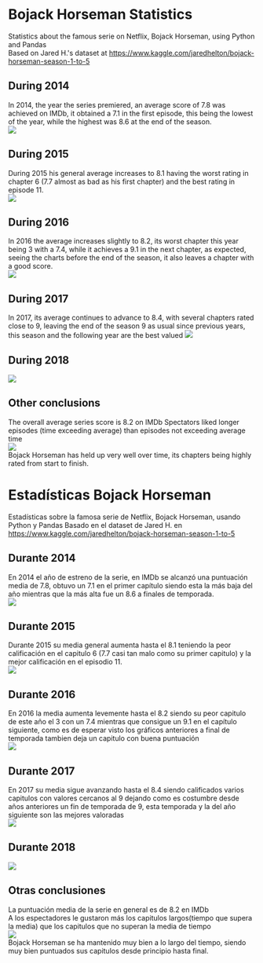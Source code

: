 # Bojack Horseman Statistics
Statistics about the famous serie on Netflix, Bojack Horseman, using Python and Pandas  
Based on Jared H.'s dataset at https://www.kaggle.com/jaredhelton/bojack-horseman-season-1-to-5
## During 2014  
In 2014, the year the series premiered, an average score of 7.8 was achieved on IMDb, it obtained a 7.1 in the first episode, this being the lowest of the year, while the highest was 8.6 at the end of the season.         
![](https://github.com/BeTheVal/Bojack_Horseman_Statistics/blob/master/rating_2014.png "")  
## During 2015
During 2015 his general average increases to 8.1 having the worst rating in chapter 6 (7.7 almost as bad as his first chapter) and the best rating in episode 11.  
![](https://github.com/BeTheVal/Bojack_Horseman_Statistics/blob/master/rating_2015.png "")  
## During 2016
In 2016 the average increases slightly to 8.2, its worst chapter this year being 3 with a 7.4, while it achieves a 9.1 in the next chapter, as expected, seeing the charts before the end of the season, it also leaves a chapter with a good score.  
![](https://github.com/BeTheVal/Bojack_Horseman_Statistics/blob/master/rating_2016.png "")  
## During 2017
In 2017, its average continues to advance to 8.4, with several chapters rated close to 9, leaving the end of the season 9 as usual since previous years, this season and the following year are the best valued
![](https://github.com/BeTheVal/Bojack_Horseman_Statistics/blob/master/rating_2017.png "")  
## During 2018
![](https://github.com/BeTheVal/Bojack_Horseman_Statistics/blob/master/rating_2018.png "")  
## Other conclusions  
The overall average series score is 8.2 on IMDb
Spectators liked longer episodes (time exceeding average) than episodes not exceeding average time   
![](https://github.com/BeTheVal/Bojack_Horseman_Statistics/blob/master/duration_rating.png "")    
Bojack Horseman has held up very well over time, its chapters being highly rated from start to finish.  

# Estadísticas Bojack Horseman
Estadísticas sobre la famosa serie de Netflix, Bojack Horseman, usando Python y Pandas
Basado en el dataset de Jared H. en https://www.kaggle.com/jaredhelton/bojack-horseman-season-1-to-5
## Durante 2014  
En 2014 el año de estreno de la serie, en IMDb se alcanzó una puntuación media de 7.8, obtuvo un 7.1 en el primer capítulo siendo esta la más baja del año mientras que la más alta fue un 8.6 a finales de temporada.       
![](https://github.com/BeTheVal/Bojack_Horseman_Statistics/blob/master/rating_2014.png "")  
## Durante 2015
Durante 2015 su media general aumenta hasta el 8.1 teniendo la peor calificación en el capitulo 6 (7.7 casi tan malo como su primer capitulo) y la mejor calificación en el episodio 11.   
![](https://github.com/BeTheVal/Bojack_Horseman_Statistics/blob/master/rating_2015.png "")  
## Durante 2016
En 2016 la media aumenta levemente hasta el 8.2 siendo su peor capitulo de este año el 3 con un 7.4 mientras que consigue un 9.1 en el capítulo siguiente, como es de esperar visto los gráficos anteriores a final de temporada tambien deja un capitulo con buena puntuación  
![](https://github.com/BeTheVal/Bojack_Horseman_Statistics/blob/master/rating_2016.png "")  
## Durante 2017
En 2017 su media sigue avanzando hasta el 8.4 siendo calificados varios capitulos con valores cercanos al 9 dejando como es costumbre desde años anteriores un fin de temporada de 9, esta temporada y la del año siguiente son las mejores valoradas  
![](https://github.com/BeTheVal/Bojack_Horseman_Statistics/blob/master/rating_2017.png "")  
## Durante 2018
![](https://github.com/BeTheVal/Bojack_Horseman_Statistics/blob/master/rating_2018.png "")  
## Otras conclusiones   
La puntuación media de la serie en general es de 8.2 en IMDb   
A los espectadores le gustaron más los capitulos largos(tiempo que supera la media) que los capitulos que no superan la media de tiempo    
![](https://github.com/BeTheVal/Bojack_Horseman_Statistics/blob/master/duration_rating.png "")    
Bojack Horseman se ha mantenido muy bien a lo largo del tiempo, siendo muy bien puntuados sus capitulos desde principio hasta final.   
